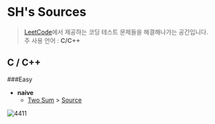 # SH's Sources
>[LeetCode](https://leetcode.com/)에서 제공하는 코딩 테스트 문제들을 해결해나가는 공간입니다.  
>주 사용 언어 : __C/C++__

## C / C++
###Easy
* __naive__
  + [Two Sum](https://leetcode.com/problems/two-sum/submissions/) > [Source](https://github.com/thankdesert/LeetCode/blob/main/easy/Two_Sum.c)


![4411](https://user-images.githubusercontent.com/46125548/125159966-81ec2880-e1b5-11eb-8463-5e3bcfb711e8.jpg)

